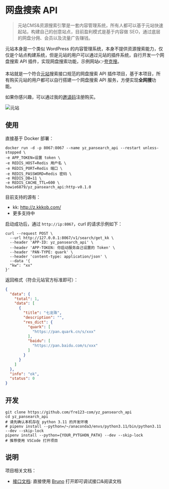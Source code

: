 # 网盘搜索 API

> 元站CMS&资源搜索引擎是一套内容管理系统，所有人都可以基于元站快速起站，构建自己的创意站点，目前盈利模式是基于内容做 SEO，通过底层的网盘分佣、会员以及流量广告赚钱。

元站本身是一个类似 WordPress 的内容管理系统，本身不提供资源搜索能力，仅仅是个站点构建系统，但是元站的用户可以通过元站的插件系统，自行开发一个网盘搜索 API 插件，实现网盘搜索功能，示例网站👉[夸克搜](https://www.quark.so/)。

本站就是一个符合[元站](https://www.moneysou.com/zsyz/89s4uc)搜索接口规范的网盘搜索 API 插件项目，基于本项目，所有购买元站的用户都可以自行搭建一个网盘搜索 API 服务，方便实现**全网搜**功能。

如果你感兴趣，可以通过我的[邀请码](https://www.moneysou.com/login?ref=moneysou)注册购买。

![元站](./docs/images/yz.png)

## 使用

直接基于 Docker 部署：

```shell
docker run -d -p 8067:8067 --name yz_pansearch_api --restart unless-stopped \
-e APP_TOKEN=设置 token \
-e REDIS_HOST=Redis 用户名 \
-e REDIS_PORT=Redis 端口 \
-e REDIS_PASSWORD=Redis 密码 \
-e REDIS_DB=11 \
-e REDIS_CACHE_TTL=600 \
howie6879/yz_pansearch_api:http-v0.1.0
```

目前支持的源有：

- kk: http://z.kkkob.com/
- 更多支持中

启动成功后，通过 `http://ip:8067`，curl 的请求示例如下：

```shell
curl --request POST \
  --url http://127.0.0.1:8067/v1/search/get_kk \
  --header 'APP-ID: yz_pansearch_api' \
  --header 'APP-TOKEN: 你启动服务自己设置的 Token' \
  --header 'PAN-TYPE: quark' \
  --header 'content-type: application/json' \
  --data '{
  "kw": "xx"
}'
```

返回格式（符合元站官方标准即可）：

```json
{
  "data": {
    "total": 1,
    "data": [
      {
        "title": "七龙珠",
        "description": "",
        "res_dict": {
          "quark": [
            "https://pan.quark.cn/s/xxx"
          ],
          "baidu": [
            "https://pan.baidu.com/s/xxx"
          ]
        }
      }
    ]
  },
  "info": "ok",
  "status": 0
}
```

## 开发

```shell
git clone https://github.com/fre123-com/yz_pansearch_api
cd yz_pansearch_api
# 请先确认本机存在 python 3.11 的开发环境
# pipenv install --python=/~/anaconda3/envs/python3.11/bin/python3.11 --dev --skip-lock
pipenv install --python={YOUR_PYTGHON_PATH} --dev --skip-lock
# 推荐使用 VSCode 打开项目
```

## 说明

项目相关文档：
 - [接口文档](./docs/bruno/): 直接使用 [Bruno](https://github.com/usebruno/bruno) 打开即可调试接口&阅读文档
